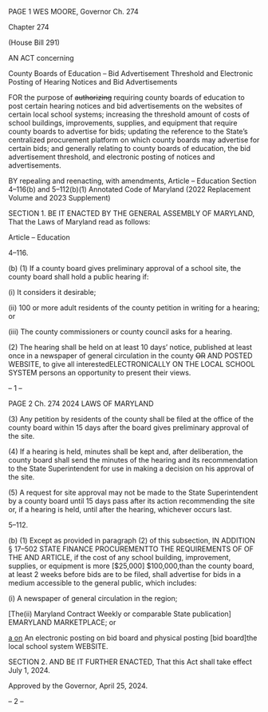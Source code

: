 PAGE 1
WES MOORE, Governor Ch. 274

Chapter 274

(House Bill 291)

AN ACT concerning

County Boards of Education – Bid Advertisement Threshold and Electronic
Posting of Hearing Notices and Bid Advertisements

FOR the purpose of ~~authorizing~~ requiring county boards of education to post certain
hearing notices and bid advertisements on the websites of certain local school
systems; increasing the threshold amount of costs of school buildings, improvements,
supplies, and equipment that require county boards to advertise for bids; updating
the reference to the State’s centralized procurement platform on which county boards
may advertise for certain bids; and generally relating to county boards of education,
the bid advertisement threshold, and electronic posting of notices and
advertisements.

BY repealing and reenacting, with amendments,
Article – Education
Section 4–116(b) and 5–112(b)(1)
Annotated Code of Maryland
(2022 Replacement Volume and 2023 Supplement)

SECTION 1. BE IT ENACTED BY THE GENERAL ASSEMBLY OF MARYLAND,
That the Laws of Maryland read as follows:

Article – Education

4–116.

(b) (1) If a county board gives preliminary approval of a school site, the county
board shall hold a public hearing if:

(i) It considers it desirable;

(ii) 100 or more adult residents of the county petition in writing for
a hearing; or

(iii) The county commissioners or county council asks for a hearing.

(2) The hearing shall be held on at least 10 days’ notice, published at least
once in a newspaper of general circulation in the county ~~OR~~ AND POSTED
WEBSITE, to give all interestedELECTRONICALLY ON THE LOCAL SCHOOL SYSTEM
persons an opportunity to present their views.

– 1 –

PAGE 2
Ch. 274 2024 LAWS OF MARYLAND

(3) Any petition by residents of the county shall be filed at the office of the
county board within 15 days after the board gives preliminary approval of the site.

(4) If a hearing is held, minutes shall be kept and, after deliberation, the
county board shall send the minutes of the hearing and its recommendation to the State
Superintendent for use in making a decision on his approval of the site.

(5) A request for site approval may not be made to the State
Superintendent by a county board until 15 days pass after its action recommending the site
or, if a hearing is held, until after the hearing, whichever occurs last.

5–112.

(b) (1) Except as provided in paragraph (2) of this subsection, IN ADDITION
§ 17–502 STATE FINANCE PROCUREMENTTO THE REQUIREMENTS OF OF THE AND
ARTICLE, if the cost of any school building, improvement, supplies, or equipment is more
[$25,000] $100,000,than the county board, at least 2 weeks before bids are to be filed,
shall advertise for bids in a medium accessible to the general public, which includes:

(i) A newspaper of general circulation in the region;

[The(ii) Maryland Contract Weekly or comparable State
publication] EMARYLAND MARKETPLACE; or

[a on](iii) An electronic posting on bid board and physical posting
[bid board]the local school system WEBSITE.

SECTION 2. AND BE IT FURTHER ENACTED, That this Act shall take effect July
1, 2024.

Approved by the Governor, April 25, 2024.

– 2 –